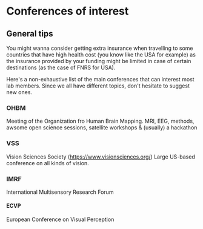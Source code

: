 # Conferences of interest

## General tips
You might wanna consider getting extra insurance when travelling to some countries that have high health cost (you know like the USA for example) as the insurance provided by your funding might be limited in case of certain destinations (as the case of FNRS for USA).


Here's a non-exhaustive list of the main conferences that can interest most lab members. Since we all have different topics, don't hesitate to suggest new ones.

### OHBM
Meeting of the Organization fro Human Brain Mapping. 
MRI, EEG, methods, awsome open science sessions, satellite workshops & (usually) a hackathon

### VSS
Vision Sciences Society (https://www.visionsciences.org/)
Large US-based conference on all kinds of vision. 

### IMRF
International Multisensory Research Forum 

#### ECVP
European Conference on Visual Perception